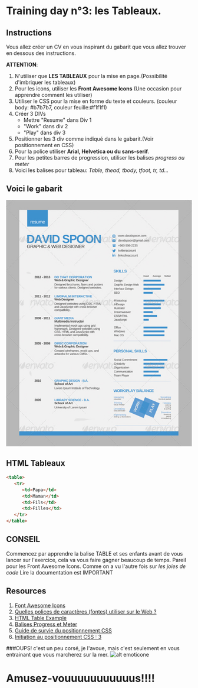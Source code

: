 # Training day n°3: les Tableaux.

## Instructions

Vous allez créer un CV en vous inspirant du gabarit que vous allez trouver en dessous des instructions.

**ATTENTION**:
1. N'utiliser que **LES TABLEAUX** pour la mise en page.(Possibilité d'imbriquer les tableaux)
2. Pour les icons, utiliser les **Front Awesome Icons** (Une occasion pour apprendre comment les utiliser) 
3. Utiliser le CSS pour la mise en forme du texte et couleurs. (couleur body: #b7b7b7, couleur feuille:#f1f1f1)
4. Créer 3 DIVs
   * Mettre "Resume" dans Div 1
   * "Work" dans div 2
   * "Play" dans div 3
5. Positionner les 3 div comme indiqué dans le gabarit.(Voir positionnement en CSS)
6. Pour la police utiliser **Arial, Helvetica ou du sans-serif**.
7. Pour les petites barres de progression, utiliser les balises *progress ou meter*
8. Voici les balises pour tableau: *Table, thead, tbody, tfoot, tr, td...*

## Voici le gabarit
![alt Gabarit](https://github.com/sallartiste/Cours/blob/master/exo-cv-tablo.jpg)

## HTML Tableaux
```html
<table>
   <tr>
      <td>Papa</td>
      <td>Maman</td>
      <td>Fils</td>
      <td>Filles</td>
   </tr>
</table>
```
## CONSEIL
Commencez par apprendre la balise TABLE et ses enfants avant de vous lancer sur l'exercice, cela va vous faire gagner beaucoup de temps.
Pareil pour les Front Awesome Icons. Comme on a vu l'autre fois sur *les joies de code* Lire la documentation est IMPORTANT

## Resources

1. [Font Awesome Icons](http://fontawesome.io/icons/)
2. [Quelles polices de caractères (fontes) utiliser sur le Web ?](https://www.alsacreations.com/article/lire/631-quelles-polices-pour-un-site-web.html)
3. [HTML Table Example](https://www.w3schools.com/html/html_tables.asp)
4. [Balises Progress et Meter](https://developer.mozilla.org/fr/docs/Web/HTML/Element/Progress)
5. [Guide de survie du positionnement CSS](https://www.alsacreations.com/article/lire/53-GuidedesurviedupositionnementCSS.html)
6. [Initiation au positionnement CSS : 3](https://openweb.eu.org/articles/initiation_absolue)

###OUPS! c'est un peu corsé, je l'avoue, mais c'est seulement en vous entrainant que vous marcherez sur la mer.
![alt emoticone](https://s-media-cache-ak0.pinimg.com/236x/ec/44/09/ec4409cd24c39f97489d4eb4db70b643.jpg?noindex=1)

# Amusez-vouuuuuuuuuuus!!!!
